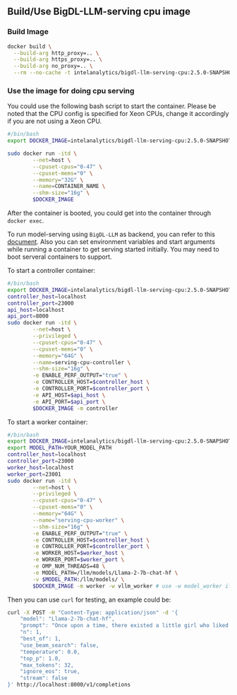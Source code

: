 ## Build/Use BigDL-LLM-serving cpu image

### Build Image
```bash
docker build \
  --build-arg http_proxy=.. \
  --build-arg https_proxy=.. \
  --build-arg no_proxy=.. \
  --rm --no-cache -t intelanalytics/bigdl-llm-serving-cpu:2.5.0-SNAPSHOT .
```

### Use the image for doing cpu serving


You could use the following bash script to start the container.  Please be noted that the CPU config is specified for Xeon CPUs, change it accordingly if you are not using a Xeon CPU.

```bash
#/bin/bash
export DOCKER_IMAGE=intelanalytics/bigdl-llm-serving-cpu:2.5.0-SNAPSHOT

sudo docker run -itd \
        --net=host \
        --cpuset-cpus="0-47" \
        --cpuset-mems="0" \
        --memory="32G" \
        --name=CONTAINER_NAME \
        --shm-size="16g" \
        $DOCKER_IMAGE
```

After the container is booted, you could get into the container through `docker exec`.

To run model-serving using `BigDL-LLM` as backend, you can refer to this [document](https://github.com/intel-analytics/BigDL/tree/main/python/llm/src/bigdl/llm/serving).
Also you can set environment variables and start arguments while running a container to get serving started initially. You may need to boot serveral containers to support. 

To start a controller container:
```bash
#/bin/bash
export DOCKER_IMAGE=intelanalytics/bigdl-llm-serving-cpu:2.5.0-SNAPSHOT
controller_host=localhost
controller_port=23000
api_host=localhost
api_port=8000
sudo docker run -itd \
        --net=host \
	    --privileged \
        --cpuset-cpus="0-47" \
        --cpuset-mems="0" \
        --memory="64G" \
        --name=serving-cpu-controller \
        --shm-size="16g" \
	    -e ENABLE_PERF_OUTPUT="true" \
        -e CONTROLLER_HOST=$controller_host \
        -e CONTROLLER_PORT=$controller_port \
        -e API_HOST=$api_host \
        -e API_PORT=$api_port \
        $DOCKER_IMAGE -m controller
```
To start a worker container:
```bash
#/bin/bash
export DOCKER_IMAGE=intelanalytics/bigdl-llm-serving-cpu:2.5.0-SNAPSHOT
export MODEL_PATH=YOUR_MODEL_PATH
controller_host=localhost
controller_port=23000
worker_host=localhost
worker_port=23001
sudo docker run -itd \
        --net=host \
	    --privileged \
        --cpuset-cpus="0-47" \
        --cpuset-mems="0" \
        --memory="64G" \
        --name="serving-cpu-worker" \
        --shm-size="16g" \
	    -e ENABLE_PERF_OUTPUT="true" \
        -e CONTROLLER_HOST=$controller_host \
        -e CONTROLLER_PORT=$controller_port \
        -e WORKER_HOST=$worker_host \
        -e WORKER_PORT=$worker_port \
        -e OMP_NUM_THREADS=48 \
        -e MODEL_PATH=/llm/models/Llama-2-7b-chat-hf \
	    -v $MODEL_PATH:/llm/models/ \
        $DOCKER_IMAGE -m worker -w vllm_worker # use -w model_worker if vllm worker is not needed
```

Then you can use `curl` for testing, an example could be:
```bash
curl -X POST -H "Content-Type: application/json" -d '{
    "model": "Llama-2-7b-chat-hf",
    "prompt": "Once upon a time, there existed a little girl who liked to have adventures. She wanted to go to places and meet new people, and have fun",
    "n": 1,
    "best_of": 1,
    "use_beam_search": false,
    "temperature": 0.0,
    "top_p": 1.0,
    "max_tokens": 32,
    "ignore_eos": true,
    "stream": false
}' http://localhost:8000/v1/completions
```